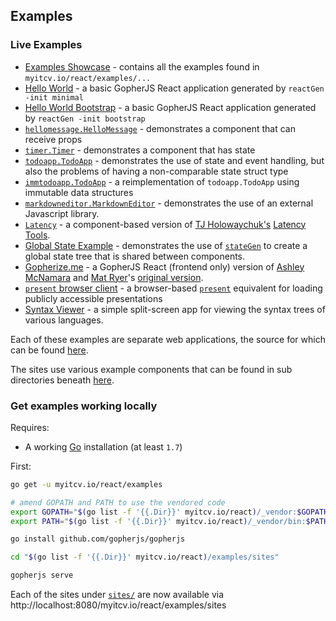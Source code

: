 ## Examples

### Live Examples

* [Examples Showcase](https://myitcv.github.io/gopherjs_examples_sites/examplesshowcase/) - contains all the examples found in `myitcv.io/react/examples/...`
* [Hello World](https://myitcv.github.io/gopherjs_examples_sites/helloworld/) - a basic GopherJS React application generated by `reactGen -init minimal`
* [Hello World Bootstrap](https://myitcv.github.io/gopherjs_examples_sites/helloworldbootstrap/) - a basic GopherJS React application generated by `reactGen -init bootstrap`
* [`hellomessage.HelloMessage`](https://myitcv.github.io/gopherjs_examples_sites/hellomessage/) - demonstrates a component that can receive props
* [`timer.Timer`](https://myitcv.github.io/gopherjs_examples_sites/timer/) - demonstrates a component that has state
* [`todoapp.TodoApp`](https://myitcv.github.io/gopherjs_examples_sites/todoapp/) - demonstrates the use of state and event handling, but also the problems of having a non-comparable state struct type
* [`immtodoapp.TodoApp`](https://myitcv.github.io/gopherjs_examples_sites/immtodoapp/) - a reimplementation of `todoapp.TodoApp` using immutable data structures
* [`markdowneditor.MarkdownEditor`](https://myitcv.github.io/gopherjs_examples_sites/markdowneditor/) - demonstrates the use of an external Javascript library.
* [`Latency`](https://myitcv.github.io/gopherjs_examples_sites/latency/) - a component-based version of [TJ Holowaychuk's](http://tjholowaychuk.com/) [Latency Tools](https://latency.apex.sh/).
* [Global State Example](https://myitcv.github.io/gopherjs_examples_sites/globalstate/) - demonstrates the use of [`stateGen`](https://github.com/myitcv/x/tree/master/react/cmd/stateGen) to create a global state tree that is shared between components.
* [Gopherize.me](https://myitcv.github.io/gopherize.me_site/) - a GopherJS React (frontend only) version of [Ashley McNamara](https://twitter.com/ashleymcnamara) and [Mat Ryer](https://twitter.com/matryer)'s [original version](https://gopherize.me/).
* [`present` browser client](https://myitcv.github.io/gopherjs_examples_sites/present/) - a browser-based [`present`](http://godoc.org/golang.org/x/tools/cmd/present) equivalent for loading publicly accessible presentations
* [Syntax Viewer](https://myitcv.github.io/gopherjs_examples_sites/syntaxviewer/) - a simple split-screen app for viewing the syntax trees of various languages.

Each of these examples are separate web applications, the source for which can be found [here](https://github.com/myitcv/x/tree/master/react/examples/sites).

The sites use various example components that can be found in sub directories beneath [here](https://github.com/myitcv/x/tree/master/react/examples).

### Get examples working locally

Requires:

* A working [Go](https://golang.org/dl/) installation (at least `1.7`)

First:




```bash
go get -u myitcv.io/react/examples

# amend GOPATH and PATH to use the vendored code
export GOPATH="$(go list -f '{{.Dir}}' myitcv.io/react)/_vendor:$GOPATH"
export PATH="$(go list -f '{{.Dir}}' myitcv.io/react)/_vendor/bin:$PATH"

go install github.com/gopherjs/gopherjs

cd "$(go list -f '{{.Dir}}' myitcv.io/react)/examples/sites"

gopherjs serve
```

Each of the sites under [`sites/`](https://github.com/myitcv/x/tree/master/react/examples/sites) are now available via http://localhost:8080/myitcv.io/react/examples/sites
